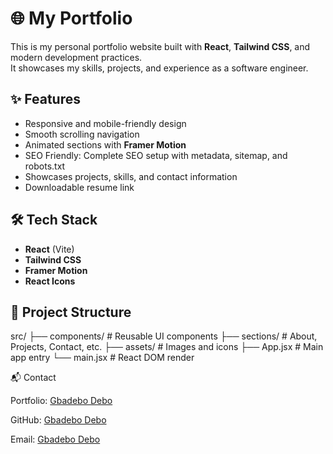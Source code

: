# 🌐 My Portfolio

This is my personal portfolio website built with **React**, **Tailwind CSS**, and modern development practices.  
It showcases my skills, projects, and experience as a software engineer.

## ✨ Features
- Responsive and mobile-friendly design  
- Smooth scrolling navigation  
- Animated sections with **Framer Motion**  
- SEO Friendly: Complete SEO setup with metadata, sitemap, and robots.txt
- Showcases projects, skills, and contact information  
- Downloadable resume link  

## 🛠️ Tech Stack
- **React** (Vite)  
- **Tailwind CSS**  
- **Framer Motion**  
- **React Icons**  

## 📂 Project Structure


src/
├── components/ # Reusable UI components
├── sections/ # About, Projects, Contact, etc.
├── assets/ # Images and icons
├── App.jsx # Main app entry
└── main.jsx # React DOM render

📬 Contact

Portfolio: [Gbadebo Debo](https://jlb-24-portfolio.netlify.app/)

GitHub: [Gbadebo Debo](https://github.com/Jlbspyder)

Email: [Gbadebo Debo](gbadebodebo24@gmail.com)

